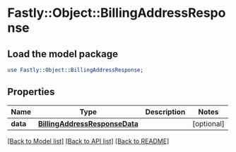 # Fastly::Object::BillingAddressResponse

## Load the model package
```perl
use Fastly::Object::BillingAddressResponse;
```

## Properties
Name | Type | Description | Notes
------------ | ------------- | ------------- | -------------
**data** | [**BillingAddressResponseData**](BillingAddressResponseData.md) |  | [optional] 

[[Back to Model list]](../README.md#documentation-for-models) [[Back to API list]](../README.md#documentation-for-api-endpoints) [[Back to README]](../README.md)


